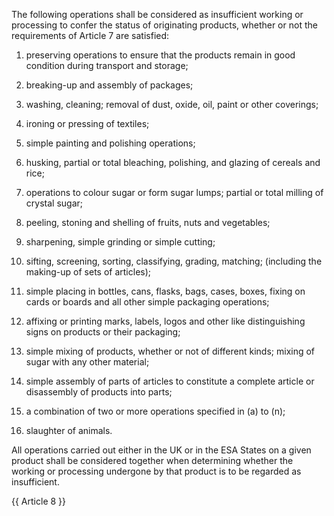 The following operations shall be considered as insufficient working or processing to confer the status of originating products, whether or not the requirements of Article 7 are satisfied:

1. preserving operations to ensure that the products remain in good condition during transport and storage;

2. breaking-up and assembly of packages;

3. washing, cleaning; removal of dust, oxide, oil, paint or other coverings;

4. ironing or pressing of textiles;

5. simple painting and polishing operations;

6. husking, partial or total bleaching, polishing, and glazing of cereals and rice;

7. operations to colour sugar or form sugar lumps; partial or total milling of crystal sugar;

8. peeling, stoning and shelling of fruits, nuts and vegetables;

9. sharpening, simple grinding or simple cutting;

10. sifting, screening, sorting, classifying, grading, matching; (including the making-up of sets of articles);

11. simple placing in bottles, cans, flasks, bags, cases, boxes, fixing on cards or boards and all other simple packaging operations;

12. affixing or printing marks, labels, logos and other like distinguishing signs on products or their packaging;

13. simple mixing of products, whether or not of different kinds; mixing of sugar with any other material;

14. simple assembly of parts of articles to constitute a complete article or disassembly of products into parts;

15. a combination of two or more operations specified in (a) to (n);

16. slaughter of animals.

All operations carried out either in the UK or in the ESA States on a given product shall be considered together when determining whether the working or processing undergone by that product is to be regarded as insufficient.

{{ Article 8 }}
